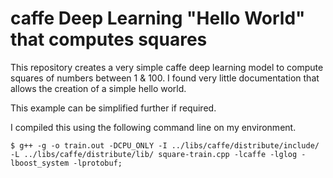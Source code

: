 # caffe Deep Learning "Hello World" that computes squares 

This repository creates a very simple caffe deep learning model to compute squares of numbers between 1 & 100. 
I found very little documentation that allows the creation of a simple hello world.

This example can be simplified further if required.

I compiled this using the following command line on my environment. 
```
$ g++ -g -o train.out -DCPU_ONLY -I ../libs/caffe/distribute/include/ -L ../libs/caffe/distribute/lib/ square-train.cpp -lcaffe -lglog -lboost_system -lprotobuf;
```

